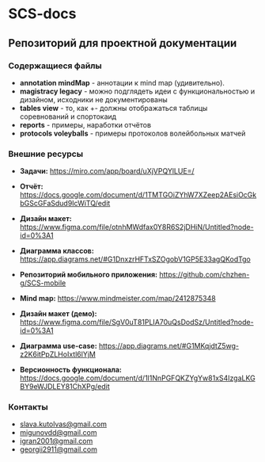 # SCS-docs

## Репозиторий для проектной документации

### Содержащиеся файлы

+ **annotation mindMap** - аннотации к mind map (удивительно).
+ **magistracy legacy** - можно подглядеть идеи с функциональностью и дизайном, исходники не документированы
+ **tables view** - то, как +- должны отображаться таблицы соревнований и спортокаид
+ **reports** - примеры, наработки отчётов
+ **protocols voleyballs** - примеры протоколов волейбольных матчей

### Внешние ресурсы

+ **Задачи:** https://miro.com/app/board/uXjVPQYlLUE=/
+ **Отчёт:** https://docs.google.com/document/d/1TMTGOiZYhW7XZeep2AEsiOcGkbGScGFaSdud9IcWiTQ/edit
+ **Дизайн макет:** https://www.figma.com/file/otnhMWdfax0Y8R6S2jDHiN/Untitled?node-id=0%3A1
+ **Диаграмма классов:** https://app.diagrams.net/#G1DnxzrHFTxSZOgobV1GP5E33agQKodTgo
+ **Репозиторий мобильного приложения:** https://github.com/chzhen-g/SCS-mobile

+ **Mind map:** https://www.mindmeister.com/map/2412875348
+ **Дизайн макет (демо):** https://www.figma.com/file/SgV0uT81PLIA70uQsDodSz/Untitled?node-id=0%3A1
+ **Диаграмма use-case:** https://app.diagrams.net/#G1MKqjdtZ5wg-z2K6itPpZLHoIxtl6lYjM
+ **Версионность функционала:** https://docs.google.com/document/d/1l1NnPGFQKZYgYw81xS4IzgaLKGBY9eWJDLEY81ChXPg/edit 



### Контакты

+ slava.kutolvas@gmail.com
+ migunovdd@gmail.com
+ igran2001@gmail.com
+ georgii2911@gmail.com

